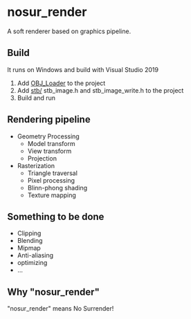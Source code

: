 # nosur_render

A soft renderer based on graphics pipeline.

## Build

It runs on Windows and build with Visual Studio 2019

1. Add [OBJ_Loader](https://github.com/Bly7/OBJ-Loader) to the project
2. Add [stb/](https://github.com/nothings/stb) stb_image.h and stb_image_write.h to the project
3. Build and run
   
## Rendering pipeline

- Geometry Processing
  - Model transform
  - View transform
  - Projection
- Rasterization
  - Triangle traversal
  - Pixel processing
  - Blinn-phong shading
  - Texture mapping

## Something to be done

- Clipping
- Blending
- Mipmap
- Anti-aliasing
- optimizing
- ...

## Why "nosur_render"

"nosur_render" means No Surrender!
